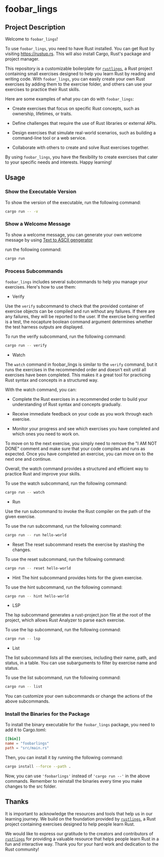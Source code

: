 # foobar_lings

## Project Description

Welcome to `foobar_lings`!

To use `foobar_lings`, you need to have Rust installed. You can get Rust by visiting https://rustup.rs. This will also install Cargo, Rust's package and project manager.

This repository is a customizable boilerplate for [`rustlings`](https://github.com/rust-lang/rustlings), a Rust project containing small exercises designed to help you learn Rust by reading and writing code. With `foobar_lings`, you can easily create your own Rust exercises by adding them to the exercise folder, and others can use your exercises to practice their Rust skills.

Here are some examples of what you can do with `foobar_lings`:

- Create exercises that focus on specific Rust concepts, such as ownership, lifetimes, or traits.

- Define challenges that require the use of Rust libraries or external APIs.

- Design exercises that simulate real-world scenarios, such as building a command-line tool or a web service.

- Collaborate with others to create and solve Rust exercises together.

By using `foobar_lings`, you have the flexibility to create exercises that cater to your specific needs and interests. Happy learning!

## Usage

### Show the Executable Version

To show the version of the executable, run the following command:

```bash
cargo run -- -v
```

### Show a Welcome Message

To show a welcome message, you can generate your own welcome message by using [Text to ASCII gengerator](http://patorjk.com/software/taag/#p=display&f=Slant&t=Composer)

<p>run the following command:</p>

```bash
cargo run
```

### Process Subcommands

`foobar_lings` includes several subcommands to help you manage your exercises. Here's how to use them:

- Verify

Use the `verify` subcommand to check that the provided container of exercise objects can be compiled and run without any failures. If there are any failures, they will be reported to the user. If the exercise being verified is a test, the nocapture boolean command argument determines whether the test harness outputs are displayed.

To run the verify subcommand, run the following command:

```bash
cargo run -- verify
```

- Watch

The `watch` command in foobar_lings is similar to the `verify` command, but it runs the exercises in the recommended order and doesn't exit until all exercises have been completed. This makes it a great tool for practicing Rust syntax and concepts in a structured way.

With the watch command, you can:

- Complete the Rust exercises in a recommended order to build your understanding of Rust syntax and concepts gradually.

- Receive immediate feedback on your code as you work through each exercise.

- Monitor your progress and see which exercises you have completed and which ones you need to work on.

To move on to the next exercise, you simply need to remove the "I AM NOT DONE" comment and make sure that your code compiles and runs as expected. Once you have completed an exercise, you can move on to the next one and continue.

Overall, the watch command provides a structured and efficient way to practice Rust and improve your skills.

To use the watch subcommand, run the following command:

```bash
cargo run -- watch
```

- Run

Use the run subcommand to invoke the Rust compiler on the path of the given exercise.

To use the run subcommand, run the following command:

```bash
cargo run -- run hello-world
```

- Reset
  The reset subcommand resets the exercise by stashing the changes.

To use the reset subcommand, run the following command:

```bash
cargo run -- reset hello-world
```

- Hint
  The hint subcommand provides hints for the given exercise.

To use the hint subcommand, run the following command:

```bash
cargo run -- hint hello-world
```

- LSP

The lsp subcommand generates a rust-project.json file at the root of the project, which allows Rust Analyzer to parse each exercise.

To use the lsp subcommand, run the following command:

```bash
cargo run -- lsp
```

- List

The list subcommand lists all the exercises, including their name, path, and status, in a table. You can use subarguments to filter by exercise name and status.

To use the list subcommand, run the following command:

```bash
cargo run -- list
```

You can customize your own subcommands or change the actions of the above subcommands.

### Install the Binaries for the Package

To install the binary executable for the `foobar_lings` package, you need to add it to Cargo.toml:

```toml
[[bin]]
name = "foobarlings"
path = "src/main.rs"
```

Then, you can install it by running the following command:

```bash
cargo install --force --path .
```

Now, you can use `'foobarlings'` instead of `'cargo run --'` in the above commands. Remember to reinstall the binaries every time you make changes to the src folder.

## Thanks

It is important to acknowledge the resources and tools that help us in our learning journey. We build on the foundation provided by [`rustlings`](https://github.com/rust-lang/rustlings), a Rust project containing exercises designed to help people learn Rust.

We would like to express our gratitude to the creators and contributors of [`rustlings`](https://github.com/rust-lang/rustlings) for providing a valuable resource that helps people learn Rust in a fun and interactive way. Thank you for your hard work and dedication to the Rust community!

